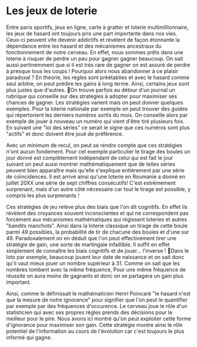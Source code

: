 # Les jeux de loterie

Entre paris sportifs, jeux en ligne, carte à gratter et loterie multimillionnaire, les jeux de hasard ont toujours pris une part importante dans nos vies. Ceux-ci peuvent vite devenir addictifs et révèlent de façon étonnante la dépendance entre les hasard et des mécanismes ancestraux du fonctionnement de notre cerveau. En effet, nous sommes prêts dans une loterie à risquer de perdre un peu pour gagner gagner beaucoup. On sait aussi pertinemment que si il est très rare de gagner on est assuré de perdre à presque tous les coups ! Pourquoi alors nous abandonner à ce plaisir paradoxal ? En théorie, les règles sont préétablies et avec le hasard comme seul arbitre, on peut prédire les gains à long terme. Ainsi, certains jeux sont plus justes que d'autres. On trouve parfois au détour d'un journal un rubrique qui conseille sur des stratégies à adopter pour maximiser ses chances de gagner. Les stratégies varient mais on peut donner quelques exemples. Pour la loterie nationale par exemple on peut trouver des guides qui répertorient les derniers numéros sortis du mois. On conseille alors par exemple de jouer à nouveau un numéro qui vient d'être tiré  plusieurs fois. En suivant une "loi des séries" ce serait le signe que ces numéros sont plus "actifs" et donc doivent être joué de préférence.

Avec un minimum de recul, on peut se rendre compte que ces stratégies n'ont aucun fondement. Pour cet exemple particulier le tirage des boules un jour donné est complètement indépendant de celui qui est fait le jour suivant on peut aussi montrer mathématiquement que de telles séries peuvent bien apparaître mais qu'elle s'explique entièrement par une série de coïncidences. Il est arrivé ainsi qu'une loterie en Roumanie a donné en juillet 20XX une série de sept chiffres consécutifs! C'est extrêmement surprenant, mais d'un autre côté nécessaire car tout le tirage est possible, y compris les plus surprenants !

Ces stratégies de jeu relève plus des biais que l'on dit cognitifs. En effet ils révèlent des croyances souvent inconscientes et qui ne correspondent pas forcément aux mécanismes mathématiques qui régissent loteries et autres "bandits manchots". Ainsi dans la loterie classique un tirage de cette boule parmi 49 possibles, la probabilité de tir de chacune des boules et d'une sur 49. Paradoxalement on en déduit que l'on peut effectivement tirer une stratégie de gain, une sorte de martingale infaillible. Il suffit en effet simplement de connaître les biais cognitifs et de jouer... l'inverse ! Dans le loto par exemple, beaucoup jouent leur date de naissance et on sait donc qu'il vaut mieux jouer un nombre supérieur à 31. Comme on sait que les nombres tombent avec la même fréquence, Pour une même fréquence de réussite on aura moins de gagnants et donc on se partagera un gain plus important.

Ainsi, comme le définissait le mathématicien Henri Poincaré "le hasard n'est que la mesure de notre ignorance" pour signifier que l'on peut le quantifier par exemple par des fréquences d'occurence. Le cerveau joue le rôle d'un statisticien qui avec ses propres règles prends des décisions pour le meilleur pour le pire. Nous avons ici montré  qu'on peut exploiter cette forme d'ignorance pour maximiser son gain. Cette stratégie montre ainsi le rôle potentiel de l'information au cours de l'évolution car c'est toujours le plus informé qui gagne.
